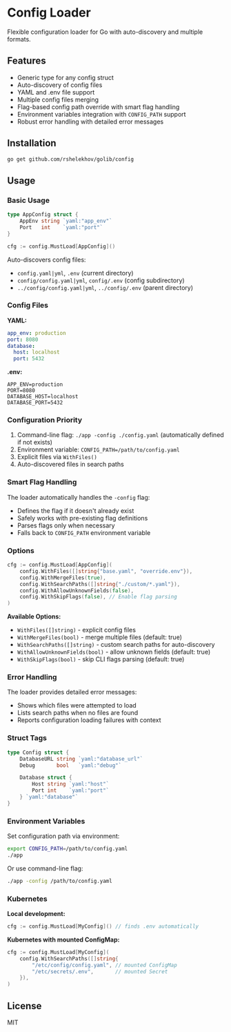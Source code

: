 # Config Loader

Flexible configuration loader for Go with auto-discovery and multiple formats.

## Features

- Generic type for any config struct
- Auto-discovery of config files
- YAML and .env file support
- Multiple config files merging
- Flag-based config path override with smart flag handling
- Environment variables integration with `CONFIG_PATH` support
- Robust error handling with detailed error messages

## Installation

```bash
go get github.com/rshelekhov/golib/config
```

## Usage

### Basic Usage

```go
type AppConfig struct {
    AppEnv string `yaml:"app_env"`
    Port   int    `yaml:"port"`
}

cfg := config.MustLoad[AppConfig]()
```

Auto-discovers config files:

- `config.yaml|yml`, `.env` (current directory)
- `config/config.yaml|yml`, `config/.env` (config subdirectory)
- `../config/config.yaml|yml`, `../config/.env` (parent directory)

### Config Files

**YAML:**

```yaml
app_env: production
port: 8080
database:
  host: localhost
  port: 5432
```

**.env:**

```env
APP_ENV=production
PORT=8080
DATABASE_HOST=localhost
DATABASE_PORT=5432
```

### Configuration Priority

1. Command-line flag: `./app -config ./config.yaml` (automatically defined if not exists)
2. Environment variable: `CONFIG_PATH=/path/to/config.yaml`
3. Explicit files via `WithFiles()`
4. Auto-discovered files in search paths

### Smart Flag Handling

The loader automatically handles the `-config` flag:

- Defines the flag if it doesn't already exist
- Safely works with pre-existing flag definitions
- Parses flags only when necessary
- Falls back to `CONFIG_PATH` environment variable

### Options

```go
cfg := config.MustLoad[AppConfig](
    config.WithFiles([]string{"base.yaml", "override.env"}),
    config.WithMergeFiles(true),
    config.WithSearchPaths([]string{"./custom/*.yaml"}),
    config.WithAllowUnknownFields(false),
    config.WithSkipFlags(false), // Enable flag parsing
)
```

**Available Options:**

- `WithFiles([]string)` - explicit config files
- `WithMergeFiles(bool)` - merge multiple files (default: true)
- `WithSearchPaths([]string)` - custom search paths for auto-discovery
- `WithAllowUnknownFields(bool)` - allow unknown fields (default: true)
- `WithSkipFlags(bool)` - skip CLI flags parsing (default: true)

### Error Handling

The loader provides detailed error messages:

- Shows which files were attempted to load
- Lists search paths when no files are found
- Reports configuration loading failures with context

### Struct Tags

```go
type Config struct {
    DatabaseURL string `yaml:"database_url"`
    Debug       bool   `yaml:"debug"`

    Database struct {
        Host string `yaml:"host"`
        Port int    `yaml:"port"`
    } `yaml:"database"`
}
```

### Environment Variables

Set configuration path via environment:

```bash
export CONFIG_PATH=/path/to/config.yaml
./app
```

Or use command-line flag:

```bash
./app -config /path/to/config.yaml
```

### Kubernetes

**Local development:**

```go
cfg := config.MustLoad[MyConfig]() // finds .env automatically
```

**Kubernetes with mounted ConfigMap:**

```go
cfg := config.MustLoad[MyConfig](
    config.WithSearchPaths([]string{
        "/etc/config/config.yaml", // mounted ConfigMap
        "/etc/secrets/.env",       // mounted Secret
    }),
)
```

## License

MIT
